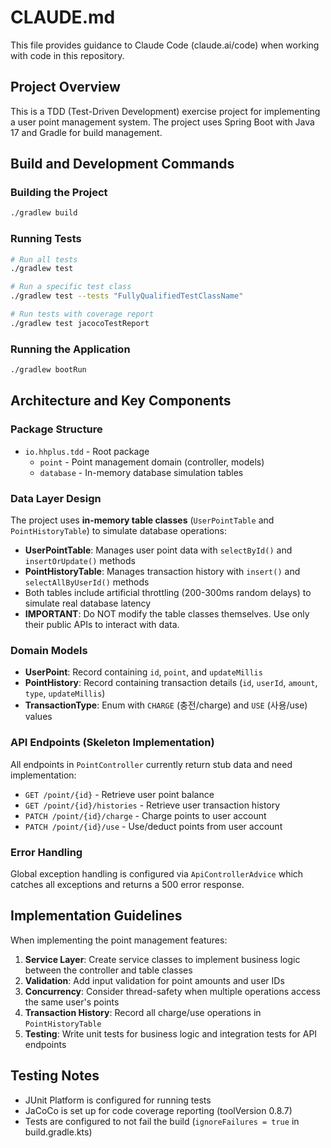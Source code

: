 # CLAUDE.md

This file provides guidance to Claude Code (claude.ai/code) when working with code in this repository.

## Project Overview

This is a TDD (Test-Driven Development) exercise project for implementing a user point management system. The project uses Spring Boot with Java 17 and Gradle for build management.

## Build and Development Commands

### Building the Project
```bash
./gradlew build
```

### Running Tests
```bash
# Run all tests
./gradlew test

# Run a specific test class
./gradlew test --tests "FullyQualifiedTestClassName"

# Run tests with coverage report
./gradlew test jacocoTestReport
```

### Running the Application
```bash
./gradlew bootRun
```

## Architecture and Key Components

### Package Structure
- `io.hhplus.tdd` - Root package
  - `point` - Point management domain (controller, models)
  - `database` - In-memory database simulation tables

### Data Layer Design

The project uses **in-memory table classes** (`UserPointTable` and `PointHistoryTable`) to simulate database operations:

- **UserPointTable**: Manages user point data with `selectById()` and `insertOrUpdate()` methods
- **PointHistoryTable**: Manages transaction history with `insert()` and `selectAllByUserId()` methods
- Both tables include artificial throttling (200-300ms random delays) to simulate real database latency
- **IMPORTANT**: Do NOT modify the table classes themselves. Use only their public APIs to interact with data.

### Domain Models

- **UserPoint**: Record containing `id`, `point`, and `updateMillis`
- **PointHistory**: Record containing transaction details (`id`, `userId`, `amount`, `type`, `updateMillis`)
- **TransactionType**: Enum with `CHARGE` (충전/charge) and `USE` (사용/use) values

### API Endpoints (Skeleton Implementation)

All endpoints in `PointController` currently return stub data and need implementation:

- `GET /point/{id}` - Retrieve user point balance
- `GET /point/{id}/histories` - Retrieve user transaction history
- `PATCH /point/{id}/charge` - Charge points to user account
- `PATCH /point/{id}/use` - Use/deduct points from user account

### Error Handling

Global exception handling is configured via `ApiControllerAdvice` which catches all exceptions and returns a 500 error response.

## Implementation Guidelines

When implementing the point management features:

1. **Service Layer**: Create service classes to implement business logic between the controller and table classes
2. **Validation**: Add input validation for point amounts and user IDs
3. **Concurrency**: Consider thread-safety when multiple operations access the same user's points
4. **Transaction History**: Record all charge/use operations in `PointHistoryTable`
5. **Testing**: Write unit tests for business logic and integration tests for API endpoints

## Testing Notes

- JUnit Platform is configured for running tests
- JaCoCo is set up for code coverage reporting (toolVersion 0.8.7)
- Tests are configured to not fail the build (`ignoreFailures = true` in build.gradle.kts)
